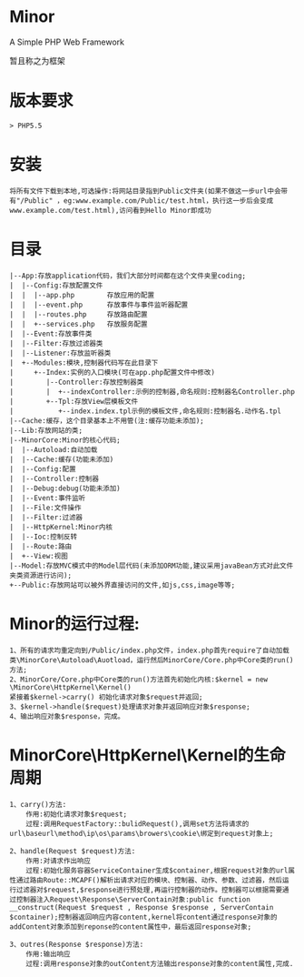 # Minor
A Simple PHP Web Framework

暂且称之为框架

# 版本要求
	> PHP5.5

# 安装
	将所有文件下载到本地,可选操作:将网站目录指到Public文件夹(如果不做这一步url中会带有"/Public" ，eg:www.example.com/Public/test.html，执行这一步后会变成www.example.com/test.html),访问看到Hello Minor即成功

# 目录
	|--App:存放application代码，我们大部分时间都在这个文件夹里coding;
	|  |--Config:存放配置文件
	|  |  |--app.php 		存放应用的配置
	|  |  |--event.php 		存放事件与事件监听器配置
	|  |  |--routes.php 	存放路由配置
	|  |  +--services.php 	存放服务配置
	|  |--Event:存放事件类
	|  |--Filter:存放过滤器类
	|  |--Listener:存放监听器类
	|  +--Modules:模块,控制器代码写在此目录下
	|     +--Index:实例的入口模块(可在app.php配置文件中修改)
	|        |--Controller:存放控制器类
	|        |  +--indexController:示例的控制器,命名规则:控制器名Controller.php
	|        +--Tpl:存放View层模板文件
	|           +--index.index.tpl示例的模板文件,命名规则:控制器名.动作名.tpl
	|--Cache:缓存，这个目录基本上不用管(注:缓存功能未添加);
	|--Lib:存放网站的类;
	|--MinorCore:Minor的核心代码;
	|  |--Autoload:自动加载
	|  |--Cache:缓存(功能未添加)
	|  |--Config:配置
	|  |--Controller:控制器
	|  |--Debug:debug(功能未添加)
	|  |--Event:事件监听
	|  |--File:文件操作
	|  |--Filter:过滤器
	|  |--HttpKernel:Minor内核
	|  |--Ioc:控制反转
	|  |--Route:路由
	|  +--View:视图
	|--Model:存放MVC模式中的Model层代码(未添加ORM功能,建议采用javaBean方式对此文件夹类资源进行访问);
	+--Public:存放网站可以被外界直接访问的文件,如js,css,image等等;

# Minor的运行过程:
	1、所有的请求均重定向到/Public/index.php文件，index.php首先require了自动加载类\MinorCore\Autoload\Auotload，运行然后MinorCore/Core.php中Core类的run()方法;
	2、MinorCore/Core.php中Core类的run()方法首先初始化内核:$kernel = new \MinorCore\HttpKernel\Kernel()
	紧接着$kernel->carry() 初始化请求对象$request并返回;
	3、$kernel->handle($request)处理请求对象并返回响应对象$response;
	4、输出响应对象$response，完成。

# MinorCore\HttpKernel\Kernel的生命周期
	1、carry()方法:
		作用:初始化请求对象$request;
		过程:调用RequestFactory::bulidRequest(),调用set方法将请求的url\baseurl\method\ip\os\params\browers\cookie\绑定到request对象上;

	2、handle(Request $request)方法:
		作用:对请求作出响应
		过程:初始化服务容器ServiceContainer生成$container,根据request对象的url属性通过路由Route::MCAPF()解析出请求对应的模块、控制器、动作、参数、过滤器，然后运行过滤器对$request,$response进行预处理,再运行控制器的动作。控制器可以根据需要通过控制器注入Request\Response\ServerContain对象:public function __construct(Request $request , Response $response , ServerContain $container);控制器返回响应内容content,kernel将content通过response对象的addContent对象添加到reponse的content属性中，最后返回response对象;

	3、outres(Response $response)方法:
		作用:输出响应
		过程:调用response对象的outContent方法输出response对象的content属性,完成.